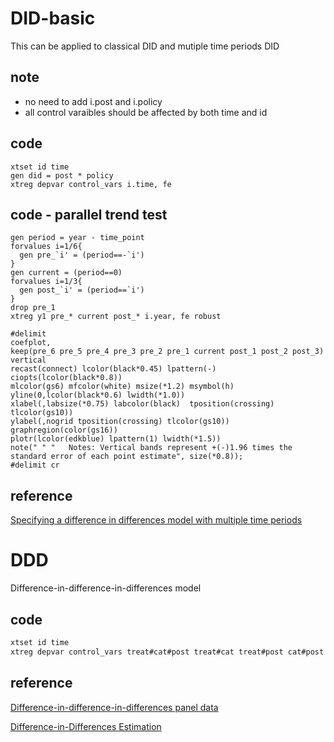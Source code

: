 # DID-basic
This can be applied to classical DID and mutiple time periods DID

## note
* no need to add i.post and i.policy
* all control varaibles should be affected by both time and id

## code
```
xtset id time
gen did = post * policy
xtreg depvar control_vars i.time, fe
```

## code - parallel trend test
```
gen period = year - time_point
forvalues i=1/6{
  gen pre_`i' = (period==-`i')
}
gen current = (period==0)
forvalues i=1/3{
  gen post_`i' = (period==`i')
}
drop pre_1
xtreg y1 pre_* current post_* i.year, fe robust

#delimit 
coefplot,
keep(pre_6 pre_5 pre_4 pre_3 pre_2 pre_1 current post_1 post_2 post_3) vertical
recast(connect) lcolor(black*0.45) lpattern(-)
ciopts(lcolor(black*0.8))
mlcolor(gs6) mfcolor(white) msize(*1.2) msymbol(h)
yline(0,lcolor(black*0.6) lwidth(*1.0))
xlabel(,labsize(*0.75) labcolor(black)  tposition(crossing) tlcolor(gs10))
ylabel(,nogrid tposition(crossing) tlcolor(gs10))
graphregion(color(gs16))
plotr(lcolor(edkblue) lpattern(1) lwidth(*1.5)) 
note(" " "   Notes: Vertical bands represent +(-)1.96 times the standard error of each point estimate", size(*0.8));
#delimit cr
```

## reference
[Specifying a difference in differences model with multiple time periods](https://stats.stackexchange.com/questions/76058/specifying-a-difference-in-differences-model-with-multiple-time-periods)

# DDD
Difference-in-difference-in-differences model

## code
```markdown
xtset id time
xtreg depvar control_vars treat#cat#post treat#cat treat#post cat#post i.time, fe
```

## reference
[Difference-in-difference-in-differences panel data](https://stats.stackexchange.com/questions/214562/difference-in-difference-in-differences-panel-data)

[Difference-in-Differences Estimation](https://www.nber.org/sites/default/files/2021-03/lect_10_diffindiffs_0.pdf)


